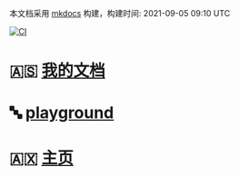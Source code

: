 <link rel="stylesheet" href="_static/css/main.css">
<ins class="adsbygoogle" style="display:block" data-ad-client="ca-pub-6890694312814945" data-ad-slot="5473692530" data-ad-format="auto"  data-full-width-responsive="true"></ins>

本文档采用 [mkdocs](https://github.com/mkdocs/mkdocs) 构建，构建时间: 2021-09-05 09:10 UTC 

[![CI](https://github.com/yunwan1x/awesome-cn/actions/workflows/main.yml/badge.svg)](https://github.com/yunwan1x/awesome-cn/actions/workflows/main.yml)


# 🇦🇸 [我的文档](https://yunwan1x.github.io/my-document/)
# 🔤 [playground](https://yunwan1x.github.io/playground/)
# 🇦🇽 [主页](https://yunwan1x.github.io/)
